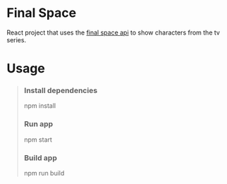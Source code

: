 # Final Space

React project that uses the [final space api](https://finalspaceapi.com/) to show characters from the tv series.

# Usage

>### Install dependencies
>npm install
>### Run app
>npm start
>### Build app
>npm run build

